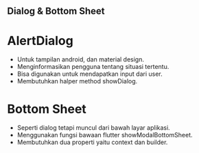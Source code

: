 ## Dialog & Bottom Sheet
# AlertDialog
- Untuk tampilan android, dan material design.
- Menginformasikan pengguna tentang situasi tertentu.
- Bisa digunakan untuk mendapatkan input dari user.
- Membutuhkan halper method showDialog.

# Bottom Sheet
- Seperti dialog tetapi muncul dari bawah layar aplikasi.
- Menggunakan fungsi bawaan flutter showModalBottomSheet.
- Membutuhkan dua properti yaitu context dan builder.